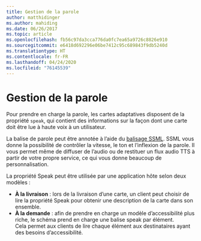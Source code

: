 ```yaml
---
title: Gestion de la parole
author: matthidinger
ms.author: mahiding
ms.date: 06/26/2017
ms.topic: article
ms.openlocfilehash: fb56c97da3cca776da0fc7ea65a9726c8826e910
ms.sourcegitcommit: e6418d692296e06be7412c95c689843f9db5240d
ms.translationtype: HT
ms.contentlocale: fr-FR
ms.lasthandoff: 04/24/2020
ms.locfileid: "76145539"
---
```

# <a name="handling-speech"></a>Gestion de la parole

Pour prendre en charge la parole, les cartes adaptatives disposent de la propriété `speak`, qui contient des informations sur la façon dont une carte doit être lue à haute voix à un utilisateur.

La balise de parole peut être annotée à l’aide du [balisage SSML](https://msdn.microsoft.com/library/office/hh361578(v=office.14).aspx). SSML vous donne la possibilité de contrôler la vitesse, le ton et l’inflexion de la parole.  Il vous permet même de diffuser de l’audio ou de restituer un flux audio TTS à partir de votre propre service, ce qui vous donne beaucoup de personnalisation.

La propriété Speak peut être utilisée par une application hôte selon deux modèles :
* **À la livraison** : lors de la livraison d’une carte, un client peut choisir de lire la propriété Speak pour obtenir une description de la carte dans son ensemble.
* **À la demande** : afin de prendre en charge un modèle d’accessibilité plus riche, le schéma prend en charge une balise speak par élément.  
Cela permet aux clients de lire chaque élément aux destinataires ayant des besoins d’accessibilité.

